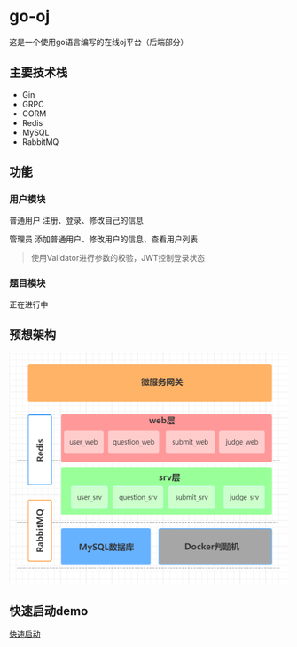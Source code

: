 # go-oj
这是一个使用go语言编写的在线oj平台（后端部分）


## 主要技术栈
- Gin
- GRPC
- GORM
- Redis
- MySQL
- RabbitMQ

## 功能
### 用户模块
普通用户 注册、登录、修改自己的信息

管理员 添加普通用户、修改用户的信息、查看用户列表

> 使用Validator进行参数的校验，JWT控制登录状态
### 题目模块
正在进行中
## 预想架构

![架构图](pics/img.png)


## 快速启动demo
[快速启动](build/introduction.md)